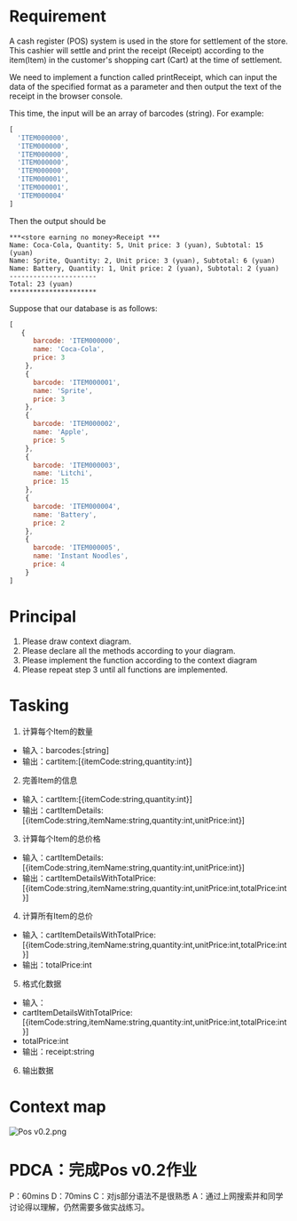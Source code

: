 
# Requirement
A cash register (POS) system is used in the store for settlement of the store. This cashier will settle and print the receipt (Receipt) according to the item(Item) in the customer's shopping cart (Cart) at the time of settlement.

We need to implement a function called printReceipt, which can input the data of the specified format as a parameter and then output the text of the receipt in the browser console.

This time, the input will be an array of barcodes (string). For example:
```javascript
[
  'ITEM000000',
  'ITEM000000',
  'ITEM000000',
  'ITEM000000',
  'ITEM000000',
  'ITEM000001',
  'ITEM000001',
  'ITEM000004'
]
```

Then the output should be 
```
***<store earning no money>Receipt ***
Name: Coca-Cola, Quantity: 5, Unit price: 3 (yuan), Subtotal: 15 (yuan)
Name: Sprite, Quantity: 2, Unit price: 3 (yuan), Subtotal: 6 (yuan)
Name: Battery, Quantity: 1, Unit price: 2 (yuan), Subtotal: 2 (yuan)
----------------------
Total: 23 (yuan)
**********************
```

Suppose that our database is as follows:
```javascript
[
   {
      barcode: 'ITEM000000',
      name: 'Coca-Cola',
      price: 3
    },
    {
      barcode: 'ITEM000001',
      name: 'Sprite',
      price: 3
    },
    {
      barcode: 'ITEM000002',
      name: 'Apple',
      price: 5
    },
    {
      barcode: 'ITEM000003',
      name: 'Litchi',
      price: 15
    },
    {
      barcode: 'ITEM000004',
      name: 'Battery',
      price: 2
    },
    {
      barcode: 'ITEM000005',
      name: 'Instant Noodles',
      price: 4
    }
]
```

# Principal

1. Please draw context diagram.
2. Please declare all the methods according to your diagram.
3. Please implement the function according to the context diagram
4. Please repeat step 3 until all functions are implemented.

# Tasking
1. 计算每个Item的数量
- 输入：barcodes:[string]
- 输出：cartitem:[{itemCode:string,quantity:int}]
2. 完善Item的信息
- 输入：cartItem:[{itemCode:string,quantity:int}]
- 输出：cartItemDetails:[{itemCode:string,itemName:string,quantity:int,unitPrice:int}]
3. 计算每个Item的总价格
- 输入：cartItemDetails:[{itemCode:string,itemName:string,quantity:int,unitPrice:int}]
- 输出：cartItemDetailsWithTotalPrice:[{itemCode:string,itemName:string,quantity:int,unitPrice:int,totalPrice:int}]
4. 计算所有Item的总价
- 输入：cartItemDetailsWithTotalPrice:[{itemCode:string,itemName:string,quantity:int,unitPrice:int,totalPrice:int}]
- 输出：totalPrice:int
5. 格式化数据
- 输入：
 - cartItemDetailsWithTotalPrice:[{itemCode:string,itemName:string,quantity:int,unitPrice:int,totalPrice:int}]
 - totalPrice:int
- 输出：receipt:string
6. 输出数据

# Context map
![Pos v0.2.png](http://ww1.sinaimg.cn/large/0061iV1igy1ggyzz026uzj32m61egaip.jpg)

# PDCA：完成Pos v0.2作业
P：60mins
D：70mins
C：对js部分语法不是很熟悉
A：通过上网搜索并和同学讨论得以理解，仍然需要多做实战练习。
